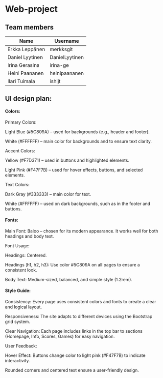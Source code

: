 ﻿# Web-project

## Team members

| Name            | Username       |
| --------------- | -------------- |
| Erkka Leppänen  | merkksgit      |
| Daniel Lyytinen | DanielLyytinen |
| Irina Gerasina  | irina-ge       |
| Heini Paananen  | heinipaananen  |
| Ilari Tuimala   | ishijt         |

## UI design plan:

#### Colors:

Primary Colors:

Light Blue (#5C809A) – used for backgrounds (e.g., header and footer).

White (#FFFFFF) – main color for backgrounds and to ensure text clarity.

Accent Colors:

Yellow (#F7D371) – used in buttons and highlighted elements.

Light Pink (#F47F7B) – used for hover effects, buttons, and selected elements.

Text Colors:

Dark Gray (#333333) – main color for text.

White (#FFFFFF) – used on dark backgrounds, such as in the footer and buttons.

#### Fonts:

Main Font: Baloo – chosen for its modern appearance. It works well for both headings and body text.

Font Usage:

Headings: Centered.

Headings (h1, h2, h3): Use color #5C809A on all pages to ensure a consistent look.

Body Text: Medium-sized, balanced, and simple style (1.2rem).

#### Style Guide:

Consistency: Every page uses consistent colors and fonts to create a clear and logical layout.

Responsiveness: The site adapts to different devices using the Bootstrap grid system.

Clear Navigation: Each page includes links in the top bar to sections (Homepage, Info, Scores, Games) for easy navigation.

User Feedback:

Hover Effect: Buttons change color to light pink (#F47F7B) to indicate interactivity.

Rounded corners and centered text ensure a user-friendly design.
